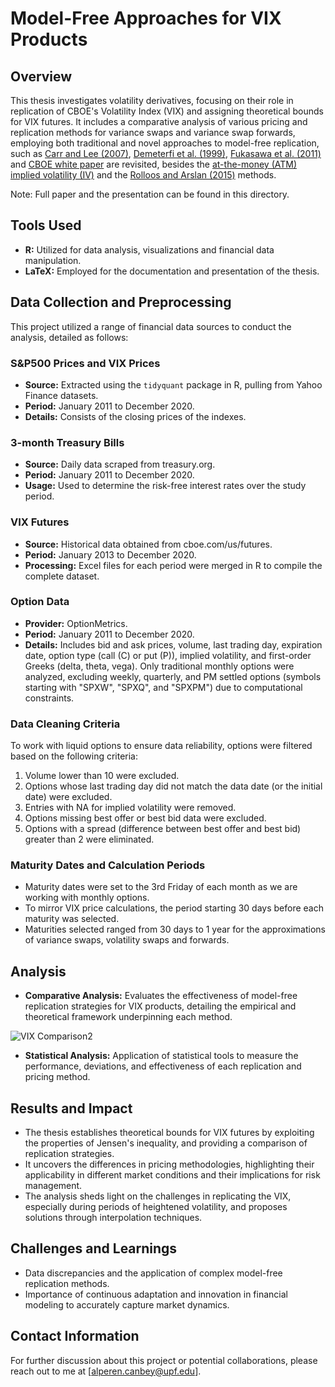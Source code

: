 # Model-Free Approaches for VIX Products

## Overview
This thesis investigates volatility derivatives, focusing on their role in replication of CBOE's Volatility Index (VIX) and assigning theoretical bounds for VIX futures. It includes a comparative analysis of various pricing and replication methods for variance swaps and variance swap forwards, employing both traditional and novel approaches to model-free replication, such as [Carr and Lee (2007)](https://www.math.uchicago.edu/~rl/OVSwithAppendices.pdf), [Demeterfi et al. (1999)](https://emanuelderman.com/wp-content/uploads/1999/02/gs-volatility_swaps.pdf), [Fukasawa et al. (2011)](https://www-mmds.sigmath.es.osaka-u.ac.jp/structure/activity/vxj/VXJ_DP.pdf) and [CBOE
white paper](https://cdn.cboe.com/api/global/us_indices/governance/Volatility_Index_Methodology_Cboe_Volatility_Index.pdf) are revisited, besides the [at-the-money (ATM) implied volatility (IV)](https://books.google.es/books/about/The_Black_scholes_Formula_is_Nearly_Line.html?id=6z8ptwAACAAJ&redir_esc=y) and the [Rolloos and Arslan (2015)](http://spekulant.com.pl/article/Volatility%20products/Taylor-made%20volatility%20swaps.pdf) methods.

Note: Full paper and the presentation can be found in this directory.

## Tools Used
- **R:** Utilized for data analysis, visualizations and financial data manipulation.
- **LaTeX:** Employed for the documentation and presentation of the thesis.

## Data Collection and Preprocessing
    
This project utilized a range of financial data sources to conduct the analysis, detailed as follows:

### S&P500 Prices and VIX Prices
- **Source:** Extracted using the `tidyquant` package in R, pulling from Yahoo Finance datasets.
- **Period:** January 2011 to December 2020.
- **Details:** Consists of the closing prices of the indexes.

### 3-month Treasury Bills
- **Source:** Daily data scraped from treasury.org.
- **Period:** January 2011 to December 2020.
- **Usage:** Used to determine the risk-free interest rates over the study period.
    
### VIX Futures
- **Source:** Historical data obtained from cboe.com/us/futures.
- **Period:** January 2013 to December 2020.
- **Processing:** Excel files for each period were merged in R to compile the complete dataset.

### Option Data
- **Provider:** OptionMetrics.
- **Period:** January 2011 to December 2020.
- **Details:** Includes bid and ask prices, volume, last trading day, expiration date, option type (call (C) or put (P)), implied volatility, and first-order Greeks (delta, theta, vega). Only traditional monthly options were analyzed, excluding weekly, quarterly, and PM settled options (symbols starting with "SPXW", "SPXQ", and "SPXPM") due to computational constraints.

### Data Cleaning Criteria
To work with liquid options to ensure data reliability, options were filtered based on the following criteria:
1. Volume lower than 10 were excluded.
2. Options whose last trading day did not match the data date (or the initial date) were excluded.
3. Entries with NA for implied volatility were removed.
4. Options missing best offer or best bid data were excluded.
5. Options with a spread (difference between best offer and best bid) greater than 2 were eliminated.

### Maturity Dates and Calculation Periods
- Maturity dates were set to the 3rd Friday of each month as we are working with monthly options.
- To mirror VIX price calculations, the period starting 30 days before each maturity was selected.
- Maturities selected ranged from 30 days to 1 year for the approximations of variance swaps, volatility swaps and forwards.

## Analysis
- **Comparative Analysis:** Evaluates the effectiveness of model-free replication strategies for VIX products, detailing the empirical and theoretical framework underpinning each method.

![VIX Comparison2](https://github.com/alperencanbey/Variance-Swaps-Model-Free-Approaches/assets/88103433/8d4b6792-8ee0-4abe-ac85-cb82a1ff21b5)

- **Statistical Analysis:** Application of statistical tools to measure the performance, deviations, and effectiveness of each replication and pricing method.

## Results and Impact
- The thesis establishes theoretical bounds for VIX futures by exploiting the properties of Jensen's inequality, and providing a comparison of replication strategies.
- It uncovers the differences in pricing methodologies, highlighting their applicability in different market conditions and their implications for risk management.
- The analysis sheds light on the challenges in replicating the VIX, especially during periods of heightened volatility, and proposes solutions through interpolation techniques.

## Challenges and Learnings
- Data discrepancies and the application of complex model-free replication methods.
- Importance of continuous adaptation and innovation in financial modeling to accurately capture market dynamics.

## Contact Information
For further discussion about this project or potential collaborations, please reach out to me at [alperen.canbey@upf.edu].

